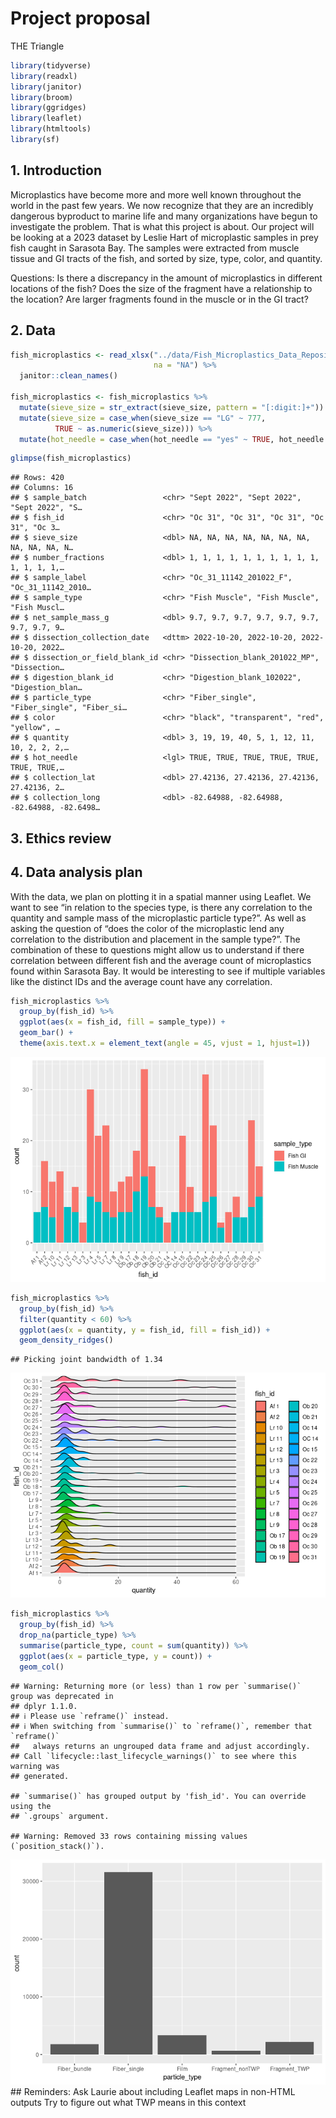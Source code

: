 Project proposal
================
THE Triangle

``` r
library(tidyverse)
library(readxl)
library(janitor)
library(broom)
library(ggridges)
library(leaflet)
library(htmltools)
library(sf)
```

## 1. Introduction

Microplastics have become more and more well known throughout the world
in the past few years. We now recognize that they are an incredibly
dangerous byproduct to marine life and many organizations have begun to
investigate the problem. That is what this project is about. Our project
will be looking at a 2023 dataset by Leslie Hart of microplastic samples
in prey fish caught in Sarasota Bay. The samples were extracted from
muscle tissue and GI tracts of the fish, and sorted by size, type,
color, and quantity.

Questions: Is there a discrepancy in the amount of microplastics in
different locations of the fish? Does the size of the fragment have a
relationship to the location? Are larger fragments found in the muscle
or in the GI tract?

## 2. Data

``` r
fish_microplastics <- read_xlsx("../data/Fish_Microplastics_Data_Repository.xlsx", 
                                na = "NA") %>%
  janitor::clean_names() 

fish_microplastics <- fish_microplastics %>%
  mutate(sieve_size = str_extract(sieve_size, pattern = "[:digit:]+")) %>%
  mutate(sieve_size = case_when(sieve_size == "LG" ~ 777,
          TRUE ~ as.numeric(sieve_size))) %>%
  mutate(hot_needle = case_when(hot_needle == "yes" ~ TRUE, hot_needle == "no" ~ FALSE))
```

``` r
glimpse(fish_microplastics)
```

    ## Rows: 420
    ## Columns: 16
    ## $ sample_batch                 <chr> "Sept 2022", "Sept 2022", "Sept 2022", "S…
    ## $ fish_id                      <chr> "Oc 31", "Oc 31", "Oc 31", "Oc 31", "Oc 3…
    ## $ sieve_size                   <dbl> NA, NA, NA, NA, NA, NA, NA, NA, NA, NA, N…
    ## $ number_fractions             <dbl> 1, 1, 1, 1, 1, 1, 1, 1, 1, 1, 1, 1, 1, 1,…
    ## $ sample_label                 <chr> "Oc_31_11142_201022_F", "Oc_31_11142_2010…
    ## $ sample_type                  <chr> "Fish Muscle", "Fish Muscle", "Fish Muscl…
    ## $ net_sample_mass_g            <dbl> 9.7, 9.7, 9.7, 9.7, 9.7, 9.7, 9.7, 9.7, 9…
    ## $ dissection_collection_date   <dttm> 2022-10-20, 2022-10-20, 2022-10-20, 2022…
    ## $ dissection_or_field_blank_id <chr> "Dissection_blank_201022_MP", "Dissection…
    ## $ digestion_blank_id           <chr> "Digestion_blank_102022", "Digestion_blan…
    ## $ particle_type                <chr> "Fiber_single", "Fiber_single", "Fiber_si…
    ## $ color                        <chr> "black", "transparent", "red", "yellow", …
    ## $ quantity                     <dbl> 3, 19, 19, 40, 5, 1, 12, 11, 10, 2, 2, 2,…
    ## $ hot_needle                   <lgl> TRUE, TRUE, TRUE, TRUE, TRUE, TRUE, TRUE,…
    ## $ collection_lat               <dbl> 27.42136, 27.42136, 27.42136, 27.42136, 2…
    ## $ collection_long              <dbl> -82.64988, -82.64988, -82.64988, -82.6498…

## 3. Ethics review

## 4. Data analysis plan

With the data, we plan on plotting it in a spatial manner using Leaflet.
We want to see “in relation to the species type, is there any
correlation to the quantity and sample mass of the microplastic particle
type?”. As well as asking the question of “does the color of the
microplastic lend any correlation to the distribution and placement in
the sample type?”. The combination of these to questions might allow us
to understand if there correlation between different fish and the
average count of microplastics found within Sarasota Bay. It would be
interesting to see if multiple variables like the distinct IDs and the
average count have any correlation.

``` r
fish_microplastics %>%
  group_by(fish_id) %>%
  ggplot(aes(x = fish_id, fill = sample_type)) +
  geom_bar() +
  theme(axis.text.x = element_text(angle = 45, vjust = 1, hjust=1))
```

![](proposal_files/figure-gfm/prelim-plot-gi-bar-1.png)<!-- -->

``` r
fish_microplastics %>%
  group_by(fish_id) %>%
  filter(quantity < 60) %>%
  ggplot(aes(x = quantity, y = fish_id, fill = fish_id)) +
  geom_density_ridges()
```

    ## Picking joint bandwidth of 1.34

![](proposal_files/figure-gfm/prelim-plot-quant-density-1.png)<!-- -->

``` r
fish_microplastics %>%
  group_by(fish_id) %>%
  drop_na(particle_type) %>%
  summarise(particle_type, count = sum(quantity)) %>%
  ggplot(aes(x = particle_type, y = count)) +
  geom_col()
```

    ## Warning: Returning more (or less) than 1 row per `summarise()` group was deprecated in
    ## dplyr 1.1.0.
    ## ℹ Please use `reframe()` instead.
    ## ℹ When switching from `summarise()` to `reframe()`, remember that `reframe()`
    ##   always returns an ungrouped data frame and adjust accordingly.
    ## Call `lifecycle::last_lifecycle_warnings()` to see where this warning was
    ## generated.

    ## `summarise()` has grouped output by 'fish_id'. You can override using the
    ## `.groups` argument.

    ## Warning: Removed 33 rows containing missing values (`position_stack()`).

![](proposal_files/figure-gfm/prelim-plot-particle-type-1.png)<!-- -->
\## Reminders: Ask Laurie about including Leaflet maps in non-HTML
outputs Try to figure out what TWP means in this context
